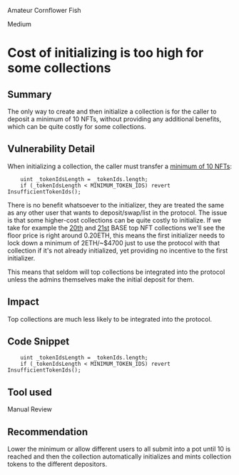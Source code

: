Amateur Cornflower Fish

Medium

# Cost of initializing is too high for some collections

## Summary
The only way to create and then initialize a collection is for the caller to deposit a minimum of 10 NFTs, without providing any additional benefits, which can be quite costly for some collections.
## Vulnerability Detail
When initializing a collection, the caller must transfer a [minimum of 10 NFTs](https://github.com/sherlock-audit/2024-08-flayer/blob/0ec252cf9ef0f3470191dcf8318f6835f5ef688c/flayer/src/contracts/Locker.sol#L372-L373):

```solidity
    uint _tokenIdsLength = _tokenIds.length;
    if (_tokenIdsLength < MINIMUM_TOKEN_IDS) revert InsufficientTokenIds();
```

There is no benefit whatsoever to the initializer, they are treated the same as any other user that wants to deposit/swap/list in the protocol. The issue is that some higher-cost collections can be quite costly to initialize. If we take for example the [20th](https://opensea.io/collection/basedapesgang) and [21st](https://opensea.io/collection/mochimonsbase) BASE top NFT collections we'll see the floor price is right around 0.20ETH, this means the first initializer needs to lock down a minimum of 2ETH/~$4700 just to use the protocol with that collection if it's not already initialized, yet providing no incentive to the first initializer.

This means that seldom will top collections be integrated into the protocol unless the admins themselves make the initial deposit for them. 
## Impact
Top collections are much less likely to be integrated into the protocol.
## Code Snippet
```solidity
    uint _tokenIdsLength = _tokenIds.length;
    if (_tokenIdsLength < MINIMUM_TOKEN_IDS) revert InsufficientTokenIds();
```
## Tool used
Manual Review

## Recommendation
Lower the minimum or allow different users to all submit into a pot until 10 is reached and then the collection automatically initializes and mints collection tokens to the different depositors.